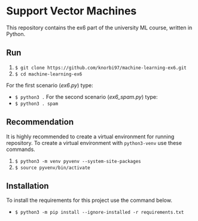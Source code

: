 # Support Vector Machines
This repository contains the ex6 part of the university ML course, written in Python.

## Run
1. `$ git clone https://github.com/knorbi97/machine-learning-ex6.git`
2. `$ cd machine-learning-ex6`

For the first scenario (*ex6.py*) type:
  - `$ python3 .`
For the second scenario (*ex6_spam.py*) type:
  - `$ python3 . spam`

## Recommendation
It is highly recommended to create a virtual environment for running repository.
To create a virtual environment with `python3-venv` use these commands.
  1. `$ python3 -m venv pyvenv --system-site-packages`
  2. `$ source pyvenv/bin/activate`

## Installation
To install the requirements for this project use the command below.
  - `$ python3 -m pip install --ignore-installed -r requirements.txt`